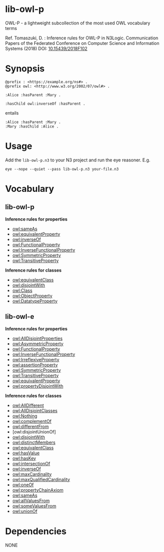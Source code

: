 # lib-owl-p

OWL-P - a lightweight subcollection of the most used OWL vocabulary terms

Ref. Tomaszuki, D. : Inference rules for OWL-P in N3Logic. Communication Papers of the Federated Conference on Computer Science and Information Systems (2018) DOI: [10.15439/2018F102](https://annals-csis.org/Volume_17/drp/pdf/102.pdf)

# Synopsis

```(turtle)
@prefix : <https://example.org/ns#> .
@prefix owl: <http://www.w3.org/2002/07/owl#> .

:Alice :hasParent :Mary .

:hasChild owl:inverseOf :hasParent .
```

entails

```
:Alice :hasParent :Mary .
:Mary :hasChild :Alice .
```

# Usage

Add the `lib-owl-p.n3` to your N3 project and run the eye reasoner. E.g.

```
eye --nope --quiet --pass lib-owl-p.n3 your-file.n3
```

# Vocabulary

## lib-owl-p

**Inference rules for properties**

- [owl:sameAs](https://www.w3.org/TR/2004/REC-owl-guide-20040210/#owl_sameAs)
- [owl:equivalentProperty](https://www.w3.org/TR/2004/REC-owl-guide-20040210/#owl_equivalentProperty) 
- [owl:inverseOf](https://www.w3.org/TR/2004/REC-owl-guide-20040210/#owl_inverseOf)
- [owl:FunctionalProperty](https://www.w3.org/TR/2004/REC-owl-guide-20040210/#owl_FunctionalProperty)
- [owl:InverseFunctionalProperty](https://www.w3.org/TR/2004/REC-owl-guide-20040210/#owl_InverseFunctionalProperty)
- [owl:SymmetricProperty](https://www.w3.org/TR/2004/REC-owl-guide-20040210/#owl_SymmetricProperty)
- [owl:TransitiveProperty](https://www.w3.org/TR/2004/REC-owl-guide-20040210/#owl_TransitiveProperty)

**Inference rules for classes**

- [owl:equivalentClass](https://www.w3.org/TR/2004/REC-owl-guide-20040210/#owl_equivalentClass)
- [owl:disjointWith](https://www.w3.org/TR/2004/REC-owl-guide-20040210/#owl_disjointWith)
- [owl:Class](https://www.w3.org/TR/2004/REC-owl-guide-20040210/#owl_Class)
- [owl:ObjectProperty](https://www.w3.org/TR/2004/REC-owl-guide-20040210/#owl_ObjectProperty)
- [owl:DatatypeProperty](https://www.w3.org/TR/2004/REC-owl-guide-20040210/#owl_DatatypeProperty)

## lib-owl-e

**Inference rules for properties**

- [owl:AllDisjointProperties](https://www.w3.org/TR/owl2-profiles/)
- [owl:AsymmetricProperty](https://www.w3.org/TR/owl2-profiles/)
- [owl:FunctionalProperty](https://www.w3.org/TR/2004/REC-owl-ref-20040210/#FunctionalProperty-def)
- [owl:InverseFunctionalProperty](https://www.w3.org/TR/2004/REC-owl-ref-20040210/#InverseFunctionalProperty-def)
- [owl:IrreflexiveProperty](https://www.w3.org/TR/owl2-profiles/)
- [owl:assertionProperty](https://www.w3.org/TR/owl2-profiles/)
- [owl:SymmetricProperty](https://www.w3.org/TR/2004/REC-owl-ref-20040210/#SymmetricProperty-def)
- [owl:TransitiveProperty](https://www.w3.org/TR/2004/REC-owl-ref-20040210/#TransitiveProperty-def)
- [owl:equivalentProperty](https://www.w3.org/TR/2004/REC-owl-ref-20040210/#equivalentProperty-def)
- [owl:propertyDisjointWith](https://www.w3.org/TR/owl2-profiles/)

**Inference rules for classes**

- [owl:AllDifferent](https://www.w3.org/TR/2004/REC-owl-ref-20040210/#AllDifferent-def)
- [owl:AllDisjointClasses](https://www.w3.org/TR/owl2-profiles/)
- [owl:Nothing](https://www.w3.org/TR/2004/REC-owl-ref-20040210/#Nothing-def)
- [owl:complementOf](https://www.w3.org/TR/2004/REC-owl-ref-20040210/#complementOf-def)
- [owl:differentFrom](https://www.w3.org/TR/2004/REC-owl-ref-20040210/#differentFrom-def)
- [owl:disjointUnionOf]
- [owl:disjointWith](https://www.w3.org/TR/2004/REC-owl-ref-20040210/#disjointWith-def)
- [owl:distinctMembers](https://www.w3.org/TR/2004/REC-owl-ref-20040210/#distinctMembers-def)
- [owl:equivalentClass](https://www.w3.org/TR/2004/REC-owl-ref-20040210/#equivalentClass-def)
- [owl:hasValue](https://www.w3.org/TR/2004/REC-owl-guide-20040210/#hasValue)
- [owl:hasKey](https://www.w3.org/TR/owl2-profiles/)
- [owl:intersectionOf](https://www.w3.org/TR/2004/REC-owl-guide-20040210/#owl_intersectionOf)
- [owl:inverseOf](https://www.w3.org/TR/2004/REC-owl-ref-20040210/#inverseOf-def)
- [owl:maxCardinality](https://www.w3.org/TR/2004/REC-owl-guide-20040210/#owl_maxCardinality)
- [owl:maxQualifiedCardinality](https://www.w3.org/TR/owl2-profiles/)
- [owl:oneOf](https://www.w3.org/TR/2004/REC-owl-guide-20040210/#owl_oneOf)
- [owl:propertyChainAxiom](https://www.w3.org/TR/owl2-profiles/)
- [owl:sameAs](https://www.w3.org/TR/2004/REC-owl-guide-20040210/#owl_sameAs)
- [owl:allValuesFrom](https://www.w3.org/TR/2004/REC-owl-guide-20040210/#allValuesFrom)
- [owl:someValuesFrom](https://www.w3.org/TR/2004/REC-owl-guide-20040210/#allValuesFrom)
- [owl:unionOf](https://www.w3.org/TR/2004/REC-owl-guide-20040210/#owl_unionOf)


# Dependencies

NONE